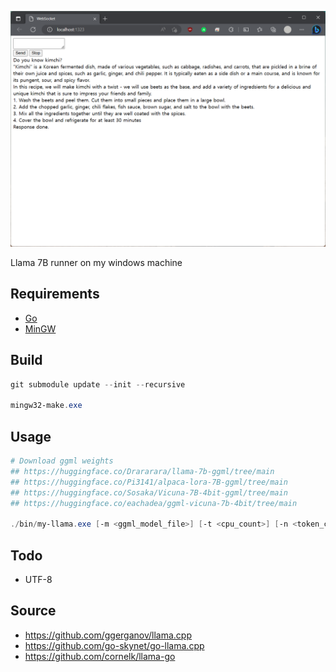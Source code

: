![image description](doc/screenshot.png)

Llama 7B runner on my windows machine

## Requirements
* [Go](https://golang.org/dl)
* [MinGW](https://github.com/brechtsanders/winlibs_mingw)

## Build
```powershell
git submodule update --init --recursive

mingw32-make.exe
```


## Usage
```powershell
# Download ggml weights
## https://huggingface.co/Drararara/llama-7b-ggml/tree/main
## https://huggingface.co/Pi3141/alpaca-lora-7B-ggml/tree/main
## https://huggingface.co/Sosaka/Vicuna-7B-4bit-ggml/tree/main
## https://huggingface.co/eachadea/ggml-vicuna-7b-4bit/tree/main

./bin/my-llama.exe [-m <ggml_model_file>] [-t <cpu_count>] [-n <token_count>]
```


## Todo
* UTF-8


## Source
* https://github.com/ggerganov/llama.cpp
* https://github.com/go-skynet/go-llama.cpp
* https://github.com/cornelk/llama-go
